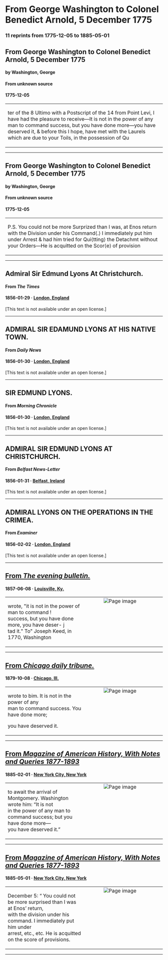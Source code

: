 
# From George Washington to Colonel Benedict Arnold, 5 December 1775

### 11 reprints from 1775-12-05 to 1885-05-01

## From George Washington to Colonel Benedict Arnold, 5 December 1775

#### by Washington, George

#### From unknown source

#### 1775-12-05

<table style="width: 100%;"><tr><td style="width: 50%">

ter of the 8 Ultimo with a Postscript of the 14 from Point Levi, I have had the pleasure to receive—It is not in the power of any man to command success, but you have done more—you have deserved it, &amp; before this I hope, have met with the Laurels which are due to your Toils, in the possession of Qu
</td></tr></table>

---

## From George Washington to Colonel Benedict Arnold, 5 December 1775

#### by Washington, George

#### From unknown source

#### 1775-12-05

<table style="width: 100%;"><tr><td style="width: 50%">

  
  
P.S. You could not be more Surprized than I was, at Enos return with the Division under his Command⟨.⟩ I immediately put him under Arrest &amp; had him tried for Qui⟨tting⟩ the Detachmt without your Orders—He is acquitted on the Scor⟨e⟩ of provision
</td></tr></table>

---

## Admiral Sir Edmund Lyons At Christchurch.

#### From _The Times_

#### 1856-01-29 &middot; [London, England](http://dbpedia.org/resource/London)

[This text is not available under an open license.]

---

## ADMIRAL SIR EDAMUND LYONS AT HIS NATIVE TOWN.

#### From _Daily News_

#### 1856-01-30 &middot; [London, England](http://dbpedia.org/resource/London)

[This text is not available under an open license.]

---

## SIR EDMUND LYONS.

#### From _Morning Chronicle_

#### 1856-01-30 &middot; [London, England](http://dbpedia.org/resource/London)

[This text is not available under an open license.]

---

## ADMIRAL SIR EDMUND LYONS AT CHRISTCHURCH.

#### From _Belfast News-Letter_

#### 1856-01-31 &middot; [Belfast, Ireland](http://dbpedia.org/resource/Belfast)

[This text is not available under an open license.]

---

## ADMIRAL LYONS ON THE OPERATIONS IN THE CRIMEA.

#### From _Examiner_

#### 1856-02-02 &middot; [London, England](http://dbpedia.org/resource/London)

[This text is not available under an open license.]

---

## [From _The evening bulletin._](https://archive.org/details/xt7c862bbz3x/page/n1/mode/1up?view=theater)

#### 1857-06-08 &middot; [Louisville, Ky.](http://dbpedia.org/resource/Louisville%2C_Kentucky)

<table style="width: 100%;"><tr><td style="width: 50%">

  
wrote, &quot;it is not in the power of man to command !  
success, but you have done more, you have deser- j  
tad it.&quot; To&quot; Joseph Keed, in 1770, Washington 
</td><td style="width: 50%; max-height: 75%; margin: auto; display: block;">
<img alt="Page image" src="https://iiif.archive.org/image/iiif/2/xt7c862bbz3x%2Fxt7c862bbz3x_jp2.zip%2Fxt7c862bbz3x_jp2%2Fxt7c862bbz3x_0001.jp2/pct:23.16426949280848,42.646138440355486,17.732778198334596,1.5646513956690449/600,/0/default.jpg"/>
</td>
</tr></table>

---

## [From _Chicago daily tribune._](https://archive.org/details/per_chicago-daily-tribune_the-chicago-daily-tribun_1879-10-08_39/page/n11/mode/1up?view=theater)

#### 1879-10-08 &middot; [Chicago, Ill.](http://dbpedia.org/resource/Chicago)

<table style="width: 100%;"><tr><td style="width: 50%">

  
wrote to bim. It is not in the power of any  
man to command success. You have done more;  
  
you have deserved it.
</td><td style="width: 50%; max-height: 75%; margin: auto; display: block;">
<img alt="Page image" src="https://iiif.archive.org/image/iiif/2/per_chicago-daily-tribune_the-chicago-daily-tribun_1879-10-08_39%2Fper_chicago-daily-tribune_the-chicago-daily-tribun_1879-10-08_39_jp2.zip%2Fper_chicago-daily-tribune_the-chicago-daily-tribun_1879-10-08_39_jp2%2Fper_chicago-daily-tribune_the-chicago-daily-tribun_1879-10-08_39_0011.jp2/pct:5.433853035984475,39.88737434871849,11.216367344253667,1.1630966791221515/600,/0/default.jpg"/>
</td>
</tr></table>

---

## [From _Magazine of American History, With Notes and Queries 1877-1893_](https://archive.org/details/sim_magazine-of-american-history-with-notes-and-queries_1885-02_13_2/page/n41/mode/1up?view=theater)

#### 1885-02-01 &middot; [New York City, New York](http://dbpedia.org/resource/New_York_City)

<table style="width: 100%;"><tr><td style="width: 50%">

  
to await the arrival of Montgomery. Washington wrote him: “It is not  
in the power of any man to command success; but you have done more—  
you have deserved it.”
</td><td style="width: 50%; max-height: 75%; margin: auto; display: block;">
<img alt="Page image" src="https://iiif.archive.org/image/iiif/2/sim_magazine-of-american-history-with-notes-and-queries_1885-02_13_2%2Fsim_magazine-of-american-history-with-notes-and-queries_1885-02_13_2_jp2.zip%2Fsim_magazine-of-american-history-with-notes-and-queries_1885-02_13_2_jp2%2Fsim_magazine-of-american-history-with-notes-and-queries_1885-02_13_2_0041.jp2/pct:23.253105590062113,21.30534790109258,64.40217391304348,4.859114433582518/600,/0/default.jpg"/>
</td>
</tr></table>

---

## [From _Magazine of American History, With Notes and Queries 1877-1893_](https://archive.org/details/sim_magazine-of-american-history-with-notes-and-queries_1885-05_13_5/page/n57/mode/1up?view=theater)

#### 1885-05-01 &middot; [New York City, New York](http://dbpedia.org/resource/New_York_City)

<table style="width: 100%;"><tr><td style="width: 50%">

  
December 5: “ You could not be more surprised than I was at Enos’ return,  
with the division under his command. I immediately put him under  
arrest, etc., etc. He is acquitted on the score of provisions.
</td><td style="width: 50%; max-height: 75%; margin: auto; display: block;">
<img alt="Page image" src="https://iiif.archive.org/image/iiif/2/sim_magazine-of-american-history-with-notes-and-queries_1885-05_13_5%2Fsim_magazine-of-american-history-with-notes-and-queries_1885-05_13_5_jp2.zip%2Fsim_magazine-of-american-history-with-notes-and-queries_1885-05_13_5_jp2%2Fsim_magazine-of-american-history-with-notes-and-queries_1885-05_13_5_0057.jp2/pct:24.53416149068323,26.333907056798623,64.44099378881988,4.876649454962708/600,/0/default.jpg"/>
</td>
</tr></table>

---


